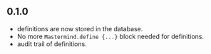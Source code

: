## 0.1.0

- definitions are now stored in the database.
- No more `Mastermind.define {...}` block needed for definitions.
- audit trail of definitions.